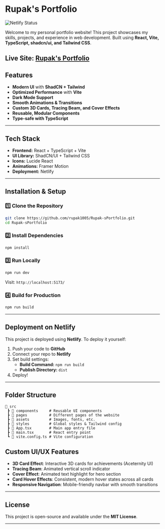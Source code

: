 #  Rupak's Portfolio

![Netlify Status](https://api.netlify.com/api/v1/badges/db718536-cb6a-44c1-b38c-f6c5396a4c4c/deploy-status)

Welcome to my personal portfolio website! This project showcases my skills, projects, and experience in web development. Built using **React, Vite, TypeScript, shadcn/ui, and Tailwind CSS**.

 **Live Site:** [Rupak's Portfolio](https://rupak-s.netlify.app)
---
##  Features

- **Modern UI** with **ShadCN + Tailwind**
- **Optimized Performance** with **Vite**
- **Dark Mode Support**
- **Smooth Animations & Transitions**
- **Custom 3D Cards, Tracing Beam, and Cover Effects**
- **Reusable, Modular Components**
- **Type-safe with TypeScript**


---

##  Tech Stack

- **Frontend:** React + TypeScript + Vite
- **UI Library:** ShadCN/UI + Tailwind CSS
- **Icons:** Lucide React
- **Animations:** Framer Motion
- **Deployment:** Netlify

---

##  Installation & Setup

### 1️⃣ Clone the Repository
```sh
git clone https://github.com/rupak1005/Rupak-sPortfolio.git
cd Rupak-sPortfolio
```

### 2️⃣ Install Dependencies
```sh
npm install
```

### 3️⃣ Run Locally
```sh
npm run dev
```
Visit: `http://localhost:5173/`

### 4️⃣ Build for Production
```sh
npm run build
```

---

##  Deployment on Netlify

This project is deployed using **Netlify**. To deploy it yourself:

1. Push your code to **GitHub**
2. Connect your repo to **Netlify**
3. Set build settings:
   - **Build Command:** `npm run build`
   - **Publish Directory:** `dist`
4. Deploy! 

---

##  Folder Structure

```
📂 src
 ┣ 📂 components     # Reusable UI components
 ┣ 📂 pages          # Different pages of the website
 ┣ 📂 assets         # Images, fonts, etc.
 ┣ 📂 styles         # Global styles & Tailwind config
 ┣ 📜 App.tsx        # Main app entry file
 ┣ 📜 main.tsx       # React entry point
 ┗ 📜 vite.config.ts # Vite configuration
```

## Custom UI/UX Features

- **3D Card Effect**: Interactive 3D cards for achievements (Aceternity UI)
- **Tracing Beam**: Animated vertical scroll indicator
- **Cover Effect**: Animated text highlight for hero section
- **Card Hover Effects**: Consistent, modern hover states across all cards
- **Responsive Navigation**: Mobile-friendly navbar with smooth transitions
 
--- 

##  License
This project is open-source and available under the **MIT License**.

---

